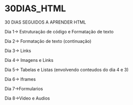 # 30DIAS_HTML
 30 DIAS SEGUIDOS A APRENDER HTML

Dia 1-> Estruturação de código e Formatação de texto

Dia 2-> Formatação de texto (continuação)

Dia 3-> Links

Dia 4-> Imagens e Links

Dia 5-> Tabelas e Listas (envolvendo conteudos do dia 4 e 3)

Dia 6-> Iframes

Dia 7->Formularios

Dia 8->Video e Audios